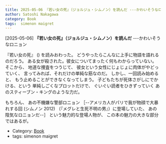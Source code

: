 ```yaml
---
title: 2025-05-06 『若い女の死』（ジョルジュ・シムノン）を読んだ ---かわいそうなロニョン
author: Satoshi Nakagawa
category: Book
tags:  simenon maigret
---
```


[2025-05-06] **『若い女の死』（ジョルジュ・シムノン）を読んだ**  ---かわいそうなロニョン

 『若い女の死』
()
を読みおわった。
どうやったらこんなに上手に物語を語れるのだろう。
ある女が殺された。彼女についてまったく何もわからっていない。
そこから、
地道な捜査をつうじて、
彼女という女性にじょじょに肉体がやどっていく、
言ってみれば、それだけの単純な筋なのだ。
しかし、一回読み始めると、
もう止めることができなくなってしまう。
子どもたちが死体さがしにでかける、という
単純しごくなプロットだけで、
ぐいぐい読者をひきずっていく
あのスティーブン・キングのような力だ。

 もちろん、
あの不機嫌な警部ロニョン
［--アメリカ人がパリで我が物顔で大暴れする回
(シムノン 2012)
（『メグレと生死不明の男』）に登場していた、
あの陰気なロニョンだ--］
という魅力的な登場人物が、
この本の魅力の大きな部分ではあるが。

- Category: [Book](https://merapano.github.io/categories.html#Book)
- tags:  simenon maigret
